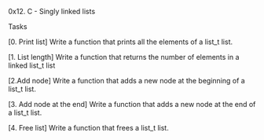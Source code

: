 0x12. C - Singly linked lists


Tasks

[0. Print list]
Write a function that prints all the elements of a list_t list.

[1. List length]
Write a function that returns the number of elements in a linked list_t list

[2.Add node]
Write a function that adds a new node at the beginning of a list_t list.

[3. Add node at the end]
Write a function that adds a new node at the end of a list_t list.

[4. Free list]
Write a function that frees a list_t list.
